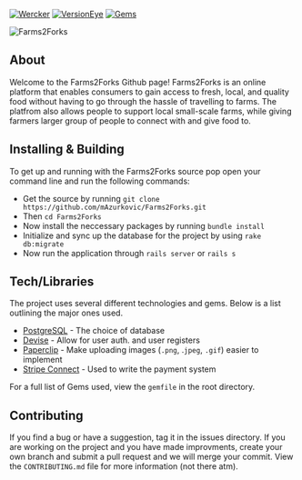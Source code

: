 [![Wercker](https://img.shields.io/wercker/ci/wercker/docs.svg?maxAge=2592000)]() [![VersionEye](https://img.shields.io/versioneye/d/ruby/rails.svg?maxAge=2592000)]() [![Gems](https://img.shields.io/gem/u/raphink.svg?maxAge=2592000)]() 

![Farms2Forks](http://i.imgur.com/oP1pDee.png)

## About
Welcome to the Farms2Forks Github page! Farms2Forks is an online platform that enables consumers to gain access to fresh, local, and quality food without having to go through the hassle of travelling to farms. The platfrom also allows people to support local small-scale farms, while giving farmers larger group of people to connect with and give food to.

## Installing & Building
To get up and running with the Farms2Forks source pop open your command line and run the following commands:

* Get the source by running `git clone https://github.com/mAzurkovic/Farms2Forks.git`
* Then `cd Farms2Forks`
* Now install the neccessary packages by running `bundle install`
* Initialize and sync up the database for the project by using `rake db:migrate`
* Now run the application through `rails server` or `rails s`

## Tech/Libraries
The project uses several different technologies and gems. Below is a list outlining the major ones used.

* [PostgreSQL](https://www.postgresql.org/) - The choice of database
* [Devise](https://rubygems.org/gems/devise/versions/3.5.6) - Allow for user auth. and user registers
* [Paperclip](https://rubygems.org/gems/paperclip) - Make uploading images (`.png`, .`jpeg`, `.gif`) easier to implement
* [Stripe Connect](https://rubygems.org/gems/omniauth-stripe-connect/versions/2.7.0) - Used to write the payment system

For a full list of Gems used, view the `gemfile` in the root directory.

## Contributing
If you find a bug or have a suggestion, tag it in the issues directory. If you are working on the project and you have made improvments, create your own branch and submit a pull request and we will merge your commit. View the `CONTRIBUTING.md` file for more information (not there atm).

